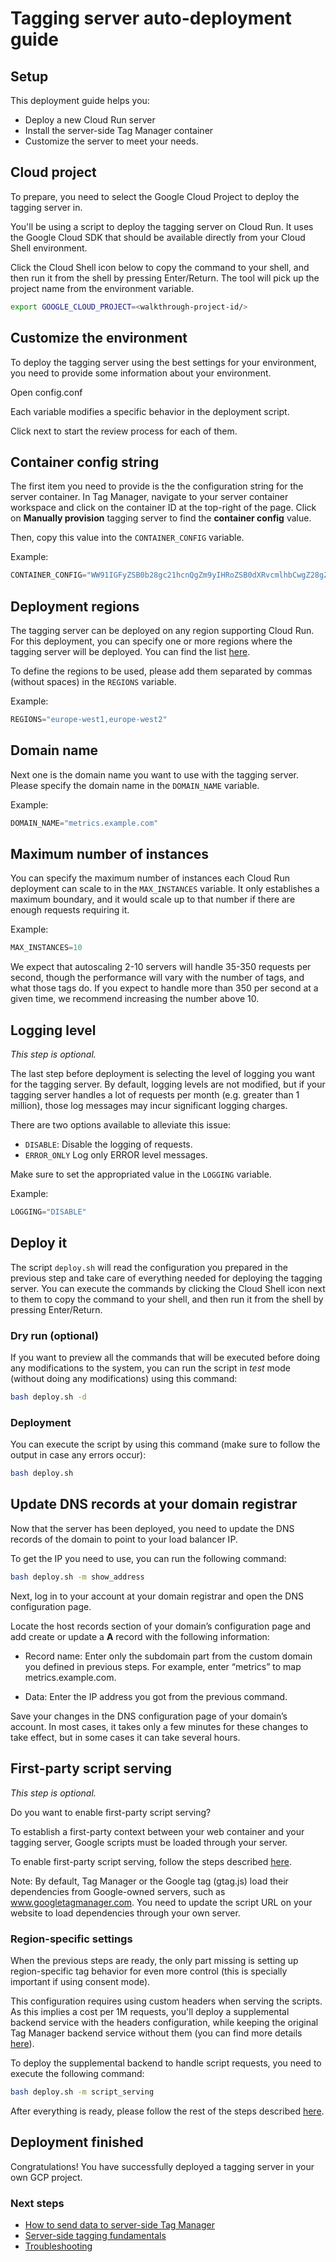# Tagging server auto-deployment guide

## Setup

This deployment guide helps you:

-   Deploy a new Cloud Run server
-   Install the server-side Tag Manager container
-   Customize the server to meet your needs.

## Cloud project

To prepare, you need to select the Google Cloud Project to deploy the tagging
server in.

You'll be using a script to deploy the tagging server on Cloud Run. It uses the
Google Cloud SDK that should be available directly from your Cloud Shell
environment.

<walkthrough-project-setup></walkthrough-project-setup>

Click the Cloud Shell icon below to copy the command to your shell, and then run
it from the shell by pressing Enter/Return. The tool will pick up the project
name from the environment variable.

```bash
export GOOGLE_CLOUD_PROJECT=<walkthrough-project-id/>
```

## Customize the environment

To deploy the tagging server using the best settings for your environment, you
need to provide some information about your environment.

Open <walkthrough-editor-open-file filePath="./config.conf">
config.conf</walkthrough-editor-open-file>

Each variable modifies a specific behavior in the deployment script.

Click next to start the review process for each of them.

## Container config string

The first item you need to provide is the the configuration string for the
server container. In Tag Manager, navigate to your server container workspace
and click on the container ID at the top-right of the page. Click on **Manually
provision** tagging server to find the **container config** value.

Then, copy this value into the
<walkthrough-editor-select-regex filePath="./config.conf" regex='CONTAINER_CONFIG=".*"'>
`CONTAINER_CONFIG`</walkthrough-editor-select-regex> variable.

Example:

```js
CONTAINER_CONFIG="WW91IGFyZSB0b28gc21hcnQgZm9yIHRoZSB0dXRvcmlhbCwgZ28gZm9yIHRoZSBzY3JpcHQhIDsp"
```

## Deployment regions

The tagging server can be deployed on any region supporting Cloud Run. For this
deployment, you can specify one or more regions where the tagging server will be
deployed. You can find the list
[here](https://cloud.google.com/run/docs/locations).

To define the regions to be used, please add them separated by commas (without
spaces) in the
<walkthrough-editor-select-regex filePath="./config.conf" regex='REGIONS=".*"'>
`REGIONS`</walkthrough-editor-select-regex> variable.

Example:

```js
REGIONS="europe-west1,europe-west2"
```

## Domain name

Next one is the domain name you want to use with the tagging server. Please
specify the domain name in the
<walkthrough-editor-select-regex filePath="./config.conf" regex='DOMAIN_NAME=".*"'>
`DOMAIN_NAME`</walkthrough-editor-select-regex> variable.

Example:

```js
DOMAIN_NAME="metrics.example.com"
```

## Maximum number of instances

You can specify the maximum number of instances each Cloud Run deployment can
scale to in the
<walkthrough-editor-select-regex filePath="./config.conf" regex='MAX_INSTANCES=.*'>
`MAX_INSTANCES`</walkthrough-editor-select-regex> variable. It only establishes
a maximum boundary, and it would scale up to that number if there are enough
requests requiring it.

Example:

```js
MAX_INSTANCES=10
```

We expect that autoscaling 2-10 servers will handle 35-350 requests per second,
though the performance will vary with the number of tags, and what those tags
do. If you expect to handle more than 350 per second at a given time, we
recommend increasing the number above 10.

## Logging level

*This step is optional.*

The last step before deployment is selecting the level of logging you want for
the tagging server. By default, logging levels are not modified, but if your
tagging server handles a lot of requests per month (e.g. greater than 1
million), those log messages may incur significant logging charges.

There are two options available to alleviate this issue:

-   `DISABLE`: Disable the logging of requests.
-   `ERROR_ONLY` Log only ERROR level messages.

Make sure to set the appropriated value in the
<walkthrough-editor-select-regex filePath="./config.conf" regex='LOGGING=".*"'>
`LOGGING`</walkthrough-editor-select-regex> variable.

Example:

```js
LOGGING="DISABLE"
```

## Deploy it

The script `deploy.sh` will read the configuration you prepared in the previous
step and take care of everything needed for deploying the tagging server. You
can execute the commands by clicking the Cloud Shell icon next to them to copy
the command to your shell, and then run it from the shell by pressing
Enter/Return.

### Dry run (optional)

If you want to preview all the commands that will be executed before doing any
modifications to the system, you can run the script in *test* mode (without
doing any modifications) using this command:

```bash
bash deploy.sh -d
```

### Deployment

You can execute the script by using this command (make sure to follow the output
in case any errors occur):

```bash
bash deploy.sh
```

## Update DNS records at your domain registrar

Now that the server has been deployed, you need to update the DNS records of the
domain to point to your load balancer IP.

To get the IP you need to use, you can run the following command:

```bash
bash deploy.sh -m show_address
```

Next, log in to your account at your domain registrar and open the DNS
configuration page.

Locate the host records section of your domain’s configuration page and add
create or update a **A** record with the following information:

-   Record name: Enter only the subdomain part from the custom domain
    you defined in previous steps. For example, enter “metrics” to map
    metrics.example.com.

-   Data: Enter the IP address you got from the previous command.

Save your changes in the DNS configuration page of your domain’s account. In
most cases, it takes only a few minutes for these changes to take effect, but in
some cases it can take several hours.

## First-party script serving

*This step is optional.*

Do you want to enable first-party script serving?

To establish a first-party context between your web container and your tagging
server, Google scripts must be loaded through your server.

To enable first-party script serving, follow the steps described
[here](https://developers.google.com/tag-platform/tag-manager/server-side/dependency-serving?tag=gtm#before_you_begin).

Note: By default, Tag Manager or the Google tag (gtag.js) load their
dependencies from Google-owned servers, such as www.googletagmanager.com. You
need to update the script URL on your website to load dependencies through your
own server.

### Region-specific settings

When the previous steps are ready, the only part missing is setting up
region-specific tag behavior for even more control (this is specially important
if using consent mode).

This configuration requires using custom headers when serving the scripts. As
this implies a cost per 1M requests, you'll deploy a supplemental backend
service with the headers configuration, while keeping the original Tag Manager
backend service without them (you can find more details
[here](https://developers.google.com/tag-platform/tag-manager/server-side/enable-region-specific-settings#step_1_set_up_the_request_header_)).

To deploy the supplemental backend to handle script requests, you need to
execute the following command:

```sh
bash deploy.sh -m script_serving
```

After everything is ready, please follow the rest of the steps described
[here](https://developers.google.com/tag-platform/tag-manager/server-side/enable-region-specific-settings).

## Deployment finished

<walkthrough-conclusion-trophy></walkthrough-conclusion-trophy>

Congratulations! You have successfully deployed a tagging server in your own GCP
project.

### Next steps

-   [How to send data to server-side Tag Manager](https://developers.google.com/tag-platform/tag-manager/server-side/send-data)
-   [Server-side tagging fundamentals](https://developers.google.com/tag-platform/learn/sst-fundamentals)
-   [Troubleshooting](https://developers.google.com/tag-platform/tag-manager/server-side/debug)

